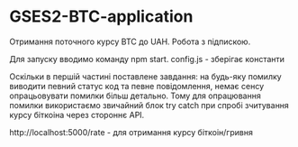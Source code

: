 # GSES2-BTC-application
Отримання поточного курсу BTC до UAH. Робота з підпискою.

Для запуску вводимо команду npm start.
config.js - зберігає константи

Оскільки в першій частині поставлене завдання: на будь-яку помилку виводити певний статус код та певне повідомлення, 
немає сенсу опрацьовувати помилки більш детально. Тому для опрацювання помилки використаємо звичайний блок try catch 
при спробі зчитування курсу біткоіна через стороннє API.

http://localhost:5000/rate - для отримання курсу біткоін/гривня